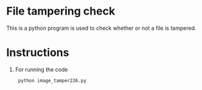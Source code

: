 # File tampering check

This is a python program is used to check whether or not a file is tampered.

# Instructions
1. For running the code

		python image_tamper226.py